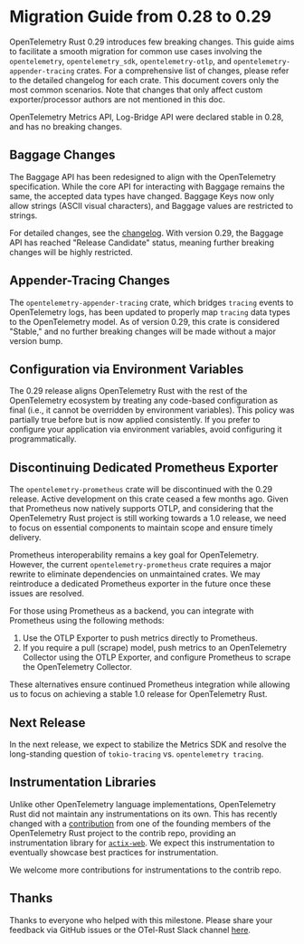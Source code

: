 # Migration Guide from 0.28 to 0.29

OpenTelemetry Rust 0.29 introduces few breaking changes. This guide aims to
facilitate a smooth migration for common use cases involving the
`opentelemetry`, `opentelemetry_sdk`, `opentelemetry-otlp`, and
`opentelemetry-appender-tracing` crates. For a comprehensive list of changes,
please refer to the detailed changelog for each crate. This document covers only
the most common scenarios. Note that changes that only affect
custom exporter/processor authors are not mentioned in this doc.

OpenTelemetry Metrics API, Log-Bridge API were declared stable in 0.28,
and has no breaking changes.

## Baggage Changes

The Baggage API has been redesigned to align with the OpenTelemetry
specification. While the core API for interacting with Baggage remains the same,
the accepted data types have changed. Baggage Keys now only allow strings (ASCII
visual characters), and Baggage values are restricted to strings.

For detailed changes, see the [changelog](../opentelemetry/CHANGELOG.md). With
version 0.29, the Baggage API has reached "Release Candidate" status, meaning
further breaking changes will be highly restricted.

## Appender-Tracing Changes

The `opentelemetry-appender-tracing` crate, which bridges `tracing` events to
OpenTelemetry logs, has been updated to properly map `tracing` data types to the
OpenTelemetry model. As of version 0.29, this crate is considered "Stable," and
no further breaking changes will be made without a major version bump.

## Configuration via Environment Variables

The 0.29 release aligns OpenTelemetry Rust with the rest of the OpenTelemetry
ecosystem by treating any code-based configuration as final (i.e., it cannot be
overridden by environment variables). This policy was partially true before but
is now applied consistently. If you prefer to configure your application via
environment variables, avoid configuring it programmatically.

## Discontinuing Dedicated Prometheus Exporter

The `opentelemetry-prometheus` crate will be discontinued with the 0.29 release.
Active development on this crate ceased a few months ago. Given that Prometheus
now natively supports OTLP, and considering that the OpenTelemetry Rust project
is still working towards a 1.0 release, we need to focus on essential components
to maintain scope and ensure timely delivery.

Prometheus interoperability remains a key goal for OpenTelemetry. However, the
current `opentelemetry-prometheus` crate requires a major rewrite to eliminate
dependencies on unmaintained crates. We may reintroduce a dedicated Prometheus
exporter in the future once these issues are resolved.

For those using Prometheus as a backend, you can integrate with Prometheus using
the following methods:

1. Use the OTLP Exporter to push metrics directly to Prometheus.
2. If you require a pull (scrape) model, push metrics to an OpenTelemetry
   Collector using the OTLP Exporter, and configure Prometheus to scrape the
   OpenTelemetry Collector.

These alternatives ensure continued Prometheus integration while allowing us to
focus on achieving a stable 1.0 release for OpenTelemetry Rust.

## Next Release

In the next release, we expect to stabilize the Metrics SDK and resolve the
long-standing question of `tokio-tracing` vs. `opentelemetry tracing`.

## Instrumentation Libraries

Unlike other OpenTelemetry language implementations, OpenTelemetry Rust did not
maintain any instrumentations on its own. This has recently changed with a
[contribution](https://github.com/open-telemetry/opentelemetry-rust-contrib/pull/202)
from one of the founding members of the OpenTelemetry Rust project to the
contrib repo, providing an instrumentation library for
[`actix-web`](https://github.com/open-telemetry/opentelemetry-rust-contrib/tree/main/actix-web-opentelemetry).
We expect this instrumentation to eventually showcase best practices for
instrumentation.

We welcome more contributions for instrumentations to the contrib repo.

## Thanks

Thanks to everyone who helped with this milestone. Please share your feedback
via GitHub issues or the OTel-Rust Slack channel
[here](https://cloud-native.slack.com/archives/C03GDP0H023).
